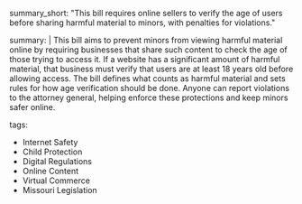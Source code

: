 summary_short: "This bill requires online sellers to verify the age of users before sharing harmful material to minors, with penalties for violations."

summary: |
  This bill aims to prevent minors from viewing harmful material online by requiring businesses that share such content to check the age of those trying to access it. If a website has a significant amount of harmful material, that business must verify that users are at least 18 years old before allowing access. The bill defines what counts as harmful material and sets rules for how age verification should be done. Anyone can report violations to the attorney general, helping enforce these protections and keep minors safer online.

tags:
  - Internet Safety
  - Child Protection
  - Digital Regulations
  - Online Content
  - Virtual Commerce
  - Missouri Legislation
